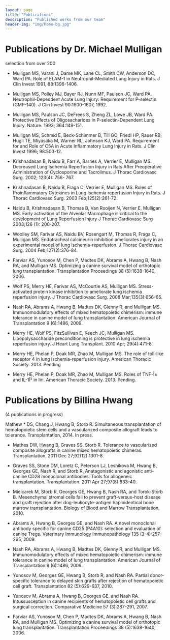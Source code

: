 ```yaml
---
layout: page
title: "Publications"
description: "Published works from our team"
header-img: "img/home-bg.jpg"
---
```


# Publications by Dr. Michael Mulligan

selection from over 200

* Mulligan MS, Varani J, Dame MK, Lane CL, Smith CW, Anderson DC, Ward PA. Role of ELAM-1 in Neutrophil-Mediated Lung Injury in Rats. J Clin Invest 1991, 88:1396-1406.

* Mulligan MS, Polley MJ, Bayer RJ, Nunn MF, Paulson JC, Ward PA. Neutrophil-Dependent Acute Lung Injury: Requirement for P-selectin (GMP-140). J Clin Invest 90:1600-1607, 1992.

* Mulligan MS, Paulson JC, DeFrees S, Zheng ZL, Lowe JB, Ward PA. Protective Effects of Oligosacharides in P-selectin-Dependent Lung Injury. Nature. 1993; 364:149-151.

* Mulligan MS, Schmid E, Beck-Schimmer B, Till GO, Friedl HP, Rauer RB, Hugli TE, Miyasaka M, Warner RL, Johnson KJ, Ward PA. Requirement for and Role of C5A in Acute Inflammatory Lung Injury in Rats. J Clin Invest 1996; 98:503-12.

* Krishnadasan B, Naidu B, Farr A, Barnes A, Verrier E, Mulligan MS. Decreased Lung Ischemia Reperfusion Injury in Rats After Preoperative Administration of Cyclosporine and Tacrolimus. J Thorac Cardiovasc Surg. 2002; 123(4): 756- 767.
                                                                                                                                                                                                                                  
* Krishnadasan B, Naidu B, Fraga C, Verrier E, Mulligan MS. Roles of Proinflammatory Cytokines in Lung Ischemia reperfusion Injury in Rats. J Thorac Cardiovasc Surg. 2003 Feb;125(2):261-72.
                                                                                                                                                                                      
* Naidu B, Krishnadasan B, Thomas B, Van Rooijen N, Verrier E, Mulligan MS. Early activation of the Alveolar Macrophage is critical to the development of Lung Reperfusion Injury J Thorac Cardiovasc Surg 2003;126 (1): 200-207.
                                                                                                                                                                                                                         
* Woolley SM, Farivar AS, Naidu BV, Rosengart M, Thomas R, Fraga C, Mulligan MS. Endotracheal calcineurin inhibition ameliorates injury in an experimental model of lung ischemia-reperfusion. J Thorac Cardiovasc Surg. 2004 Feb;127(2):376-84.
                                                                                                                                                                                                                                         
* Farviar AS, Yunosov M, Chen P, Madtes DK, Abrams A, Hwang B, Nash RA, and Mulligan MS. Optimizing a canine survival model of orthotopic lung transplantation. Transplantation Proceedings 38 (5):1638-1640, 2006.
                                                                                                                                                                                                   
* Wolf PS, Merry HE, Farivar AS, McCourtie AS, Mulligan MS. Stress-activated protein kinase inhibition to ameliorate lung ischemia reperfusion injury. J Thorac Cardiovasc Surg. 2008 Mar;135(3):656-65.
                                                                                                                                                                                                 
* Nash RA, Abrams A, Hwang B, Madtes DK, Glenny R, and Mulligan MS. Immunomodulatory effects of mixed hematopoietic chimerism: immune tolerance in canine model of lung transplantation. American Journal of Transplantation 9 (6):1486, 2009.
                                                                                                                                                                                                                                   
* Merry HE, Wolf PS, FitzSullivan E, Keech JC, Mulligan MS. Lipopolysaccharide preconditioning is protective in lung ischemia reperfusion injury. J Heart Lung Transplant. 2010 Apr; 29(4):471-8.
                                                                                                                                                                                           
* Merry HE, Phelan P, Doak MR, Zhao M, Mulligan MS. The role of toll-like receptor 4 in lung ischemia-reperfusion injury. American Thoracic Society. 2013. Pending

* Merry HE, Phelan P, Doak MR, Zhao M, Mulligan MS. Roles of TNF-Î± and IL-1Î² in liri. American Thoracic Society. 2013. Pending.


# Publications by Billina Hwang

(4 publications in progress)

Mathew * DS, Chang J, Hwang B, Storb R. Simultaneous transplantation of hematopoietic stem cells and a vascularized composite allograft leads to tolerance. Transplantation, 2014. In press.

* Mathes DW, Hwang B, Graves SS, Storb R. Tolerance to vascularized composite allografts in canine mixed hematopoietic chimeras. Transplantation, 2011 Dec 27;92(12):1301-8.
                                                                                                                                                                     
* Graves SS, Stone DM, Loretz C, Peterson LJ, Lesnikova M, Hwang B, Georges GE, Nash R, and Storb R. Anatagonistic and agonistic anti-canine CD28 monoclonal antibodies: Tools for allogeneic transplantation. Transplantation. 2011 Apr 27;97(8):833-40.
                                                                                                                                                                                                                                                  
* Mielcarek M, Storb R, Georges GE, Hwang B, Nash RA, and Torok-Storb B. Mesenchymal stromal cells fail to prevent graft-versus-host disease and graft rejection after dog-leukocyte-antigen haploidentical bone marrow transplantation. Biology of Blood and Marrow Transplantation, 2010.

* Abrams A, Hwang B, Georges GE, and Nash RA. A novel monoclonal antibody specific for canine CD25 (P4A10): selection and evaluation of canine Tregs. Veterinary Immunology Immunopathology 135 (3-4):257-265, 2009.
                                                                                                                                                                                                      
* Nash RA, Abrams A, Hwang B, Madtes DK, Glenny R, and Mulligan MS. Immunomodulatory effects of mixed hematopoietic chimerism: immune tolerance in canine model of lung transplantation. American Journal of Transplantation 9 (6):1486, 2009.
                                                                                                                                                                                                                                   
* Yunosov M, Georges GE, Hwang B, Storb R, and Nash RA. Partial donor-specific tolerance to delayed skin grafts after rejection of hematopoietic cell graft. Transplantation 82 (5):629-637, 2010.
                                                                                                                                                                                    
* Yunosov M, Abrams A, Hwang B, Georges GE, and Nash RA. Intussusception in canine recipients of hematopoietic cell grafts and surgical correction. Comparative Medicine 57 (3):287-291, 2007.
                                                                                                                                                                                
* Farviar AS, Yunosov M, Chen P, Madtes DK, Abrams A, Hwang B, Nash RA, and Mulligan MS. Optimizing a canine survival model of orthotopic lung transplantation. Transplantation Proceedings 38 (5):1638-1640, 2006.
